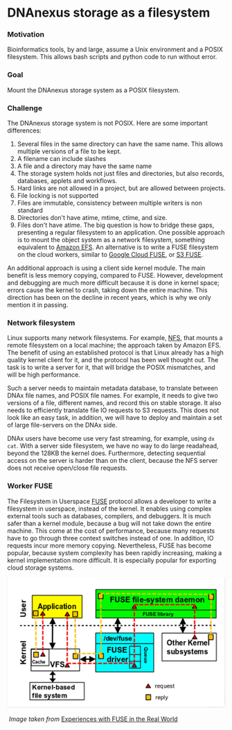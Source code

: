 # DNAnexus storage as a filesystem

### Motivation

Bioinformatics tools, by and large, assume a Unix environment and a POSIX filesystem. This allows bash scripts and python code to run without error.

### Goal

Mount the DNAnexus storage system as a POSIX filesystem.

### Challenge

The DNAnexus storage system is not POSIX. Here are some important differences:

1. Several files in the same directory can have the same name. This allows multiple versions of a file to be kept.
2. A filename can include slashes
3. A file and a directory may have the same name
4. The storage system holds not just files and directories, but also records, databases, applets and workflows.
5. Hard links are not allowed in a project, but are allowed between projects.
6. File locking is not supported
7. Files are immutable, consistency between multiple writers is non standard
8. Directories don't have atime, mtime, ctime, and size.
9. Files don't have atime.
The big question is how to bridge these gaps, presenting a regular filesystem to an application. One possible approach is to mount the object system as a network filesystem, something equivalent to [Amazon EFS](https://aws.amazon.com/efs/). An alternative is to write a FUSE filesystem on the cloud workers, similar to [Google Cloud FUSE](https://cloud.google.com/storage/docs/gcs-fuse), or [S3 FUSE](https://github.com/s3fs-fuse/s3fs-fuse).

An additional approach is using a client side kernel module. The main benefit is less memory copying, compared to FUSE. However, development and debugging are much more difficult because it is done in kernel space; errors cause the kernel to crash, taking down the entire machine. This direction has been on the decline in recent years, which is why we only mention it in passing.

### Network filesystem

Linux supports many network filesystems. For example, [NFS](https://en.wikipedia.org/wiki/Network_File_System), that mounts a remote filesystem on a local machine; the approach taken by Amazon EFS. The benefit of using an established protocol is that Linux already has a high quality kernel client for it, and the protocol has been well thought out. The task is to write a server for it, that will bridge the POSIX mismatches, and will be high performance.

Such a server needs to maintain metadata database, to translate between DNAx file names, and POSIX file names. For example, it needs to give two versions of a file, different names, and record this on stable storage. It also needs to efficiently translate file IO requests to S3 requests. This does not look like an easy task, in addition, we will have to deploy and maintain a set of large file-servers on the DNAx side.

DNAx users have become use very fast streaming, for example, using `dx cat`. With a server side filesystem, we have no way to do large readahead, beyond the 128KB the kernel does. Furthermore, detecting sequential access on the server is harder than on the client, because the NFS server does not receive open/close file requests.

### Worker FUSE

The Filesystem in Userspace [FUSE](https://en.wikipedia.org/wiki/Filesystem_in_Userspace) protocol allows a developer to write a filesystem in userspace, instead of the kernel. It enables using complex external tools such as databases, compilers, and debuggers. It is much safer than a kernel module, because a bug will not take down the entire machine. This come at the cost of performance, because many requests have to go through three context switches instead of one. In addition, IO requests incur more memory copying. Nevertheless, FUSE has become popular, because system complexity has been rapidly increasing, making a kernel implementation more difficult. It is especially popular for exporting cloud storage systems.

![fuse](./fuse.png)

​								*Image taken from* [Experiences with FUSE in the Real World](https://www.usenix.org/sites/default/files/conference/protected-files/vault19_slides_pillai.pdf)
